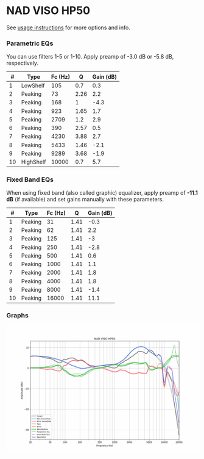 # NAD VISO HP50
See [usage instructions](https://github.com/jaakkopasanen/AutoEq#usage) for more options and info.

### Parametric EQs
You can use filters 1-5 or 1-10. Apply preamp of -3.0 dB or -5.8 dB, respectively.

|   # | Type      |   Fc (Hz) |    Q |   Gain (dB) |
|-----|-----------|-----------|------|-------------|
|   1 | LowShelf  |       105 | 0.7  |         0.3 |
|   2 | Peaking   |        73 | 2.26 |         2.2 |
|   3 | Peaking   |       168 | 1    |        -4.3 |
|   4 | Peaking   |       923 | 1.65 |         1.7 |
|   5 | Peaking   |      2709 | 1.2  |         2.9 |
|   6 | Peaking   |       390 | 2.57 |         0.5 |
|   7 | Peaking   |      4230 | 3.88 |         2.7 |
|   8 | Peaking   |      5433 | 1.46 |        -2.1 |
|   9 | Peaking   |      9289 | 3.68 |        -1.9 |
|  10 | HighShelf |     10000 | 0.7  |         5.7 |

### Fixed Band EQs
When using fixed band (also called graphic) equalizer, apply preamp of **-11.1 dB** (if available) and set gains manually with these parameters.

|   # | Type    |   Fc (Hz) |    Q |   Gain (dB) |
|-----|---------|-----------|------|-------------|
|   1 | Peaking |        31 | 1.41 |        -0.3 |
|   2 | Peaking |        62 | 1.41 |         2.2 |
|   3 | Peaking |       125 | 1.41 |        -3   |
|   4 | Peaking |       250 | 1.41 |        -2.8 |
|   5 | Peaking |       500 | 1.41 |         0.6 |
|   6 | Peaking |      1000 | 1.41 |         1.1 |
|   7 | Peaking |      2000 | 1.41 |         1.8 |
|   8 | Peaking |      4000 | 1.41 |         1.8 |
|   9 | Peaking |      8000 | 1.41 |        -1.4 |
|  10 | Peaking |     16000 | 1.41 |        11.1 |

### Graphs
![](./NAD%20VISO%20HP50.png)
